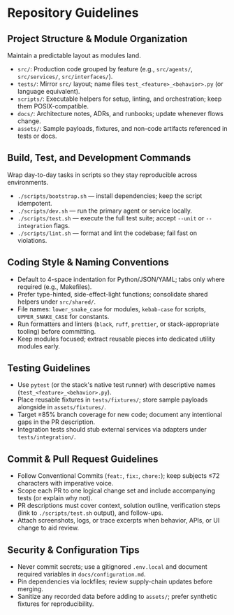 # Repository Guidelines

## Project Structure & Module Organization
Maintain a predictable layout as modules land.
- `src/`: Production code grouped by feature (e.g., `src/agents/`, `src/services/`, `src/interfaces/`).
- `tests/`: Mirror `src/` layout; name files `test_<feature>_<behavior>.py` (or language equivalent).
- `scripts/`: Executable helpers for setup, linting, and orchestration; keep them POSIX-compatible.
- `docs/`: Architecture notes, ADRs, and runbooks; update whenever flows change.
- `assets/`: Sample payloads, fixtures, and non-code artifacts referenced in tests or docs.

## Build, Test, and Development Commands
Wrap day-to-day tasks in scripts so they stay reproducible across environments.
- `./scripts/bootstrap.sh` — install dependencies; keep the script idempotent.
- `./scripts/dev.sh` — run the primary agent or service locally.
- `./scripts/test.sh` — execute the full test suite; accept `--unit` or `--integration` flags.
- `./scripts/lint.sh` — format and lint the codebase; fail fast on violations.

## Coding Style & Naming Conventions
- Default to 4-space indentation for Python/JSON/YAML; tabs only where required (e.g., Makefiles).
- Prefer type-hinted, side-effect-light functions; consolidate shared helpers under `src/shared/`.
- File names: `lower_snake_case` for modules, `kebab-case` for scripts, `UPPER_SNAKE_CASE` for constants.
- Run formatters and linters (`black`, `ruff`, `prettier`, or stack-appropriate tooling) before committing.
- Keep modules focused; extract reusable pieces into dedicated utility modules early.

## Testing Guidelines
- Use `pytest` (or the stack's native test runner) with descriptive names (`test_<feature>_<behavior>.py`).
- Place reusable fixtures in `tests/fixtures/`; store sample payloads alongside in `assets/fixtures/`.
- Target ≥85% branch coverage for new code; document any intentional gaps in the PR description.
- Integration tests should stub external services via adapters under `tests/integration/`.

## Commit & Pull Request Guidelines
- Follow Conventional Commits (`feat:`, `fix:`, `chore:`); keep subjects ≤72 characters with imperative voice.
- Scope each PR to one logical change set and include accompanying tests (or explain why not).
- PR descriptions must cover context, solution outline, verification steps (link to `./scripts/test.sh` output), and follow-ups.
- Attach screenshots, logs, or trace excerpts when behavior, APIs, or UI change to aid review.

## Security & Configuration Tips
- Never commit secrets; use a gitignored `.env.local` and document required variables in `docs/configuration.md`.
- Pin dependencies via lockfiles; review supply-chain updates before merging.
- Sanitize any recorded data before adding to `assets/`; prefer synthetic fixtures for reproducibility.
